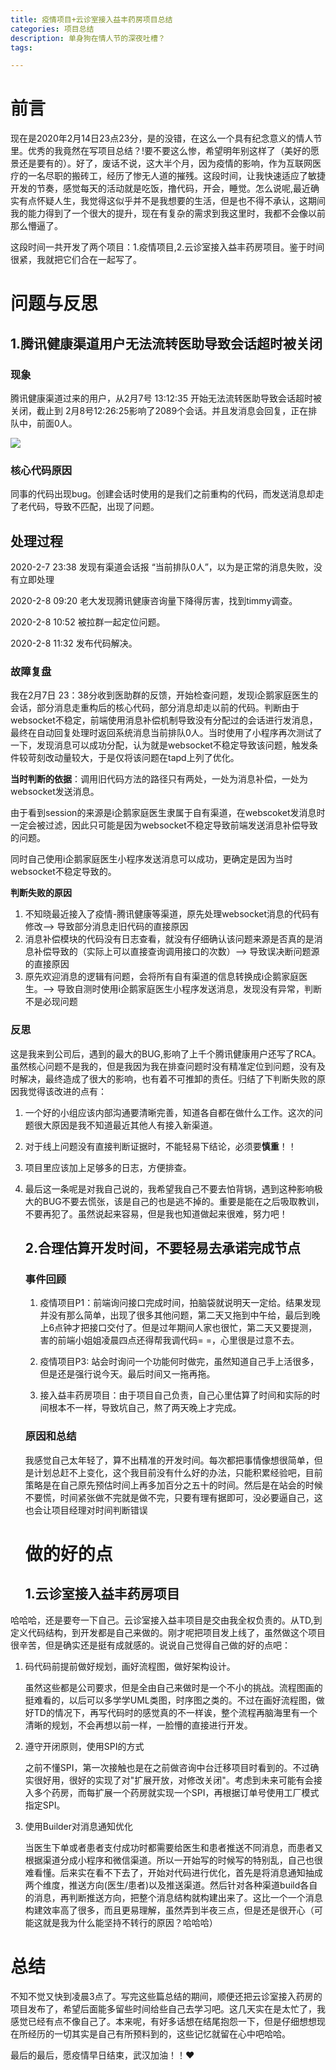 ```yaml
---
title: 疫情项目+云诊室接入益丰药房项目总结
categories: 项目总结
description: 单身狗在情人节的深夜吐槽？
tags:

---
```


# 前言

现在是2020年2月14日23点23分，是的没错，在这么一个具有纪念意义的情人节里。优秀的我竟然在写项目总结？!要不要这么惨，希望明年别这样了（美好的愿景还是要有的）。好了，废话不说，这大半个月，因为疫情的影响，作为互联网医疗的一名尽职的搬砖工，经历了惨无人道的摧残。这段时间，让我快速适应了敏捷开发的节奏，感觉每天的活动就是吃饭，撸代码，开会，睡觉。怎么说呢,最近确实有点怀疑人生，我觉得这似乎并不是我想要的生活，但是也不得不承认，这期间我的能力得到了一个很大的提升，现在有复杂的需求到我这里时，我都不会像以前那么懵逼了。

这段时间一共开发了两个项目：1.疫情项目,2.云诊室接入益丰药房项目。鉴于时间很紧，我就把它们合在一起写了。

# 问题与反思

## 1.腾讯健康渠道用户无法流转医助导致会话超时被关闭

### 现象

腾讯健康渠道过来的用户，从2月7号 13:12:35 开始无法流转医助导致会话超时被关闭，截止到 2月8号12:26:25影响了2089个会话。并且发消息会回复，正在排队中，前面0人。

![](https://raw.githubusercontent.com/glass36/BlogFiles/master/images/YQ_conclude_1.jpg)

### 核心代码原因

同事的代码出现bug。创建会话时使用的是我们之前重构的代码，而发送消息却走了老代码，导致不匹配，出现了问题。

## 处理过程

2020-2-7 23:38 发现有渠道会话报 “当前排队0人”，以为是正常的消息失败，没有立即处理

2020-2-8 09:20 老大发现腾讯健康咨询量下降得厉害，找到timmy调查。

2020-2-8 10:52 被拉群一起定位问题。

2020-2-8 11:32 发布代码解决。

### 故障复盘

我在2月7日 23：38分收到医助群的反馈，开始检查问题，发现i企鹅家庭医生的会话，部分消息走重构后的核心代码，部分消息却走以前的代码。判断由于websocket不稳定，前端使用消息补偿机制导致没有分配过的会话进行发消息，最终在自动回复处理时返回系统消息当前排队0人。当时使用了小程序再次测试了一下，发现消息可以成功分配，认为就是websocket不稳定导致该问题，触发条件较苛刻改动量较大，于是仅将该问题在tapd上列了优化。

**当时判断的依据**：调用旧代码方法的路径只有两处，一处为消息补偿，一处为websocket发送消息。

由于看到session的来源是i企鹅家庭医生隶属于自有渠道，在webscoket发消息时一定会被过滤，因此只可能是因为websocket不稳定导致前端发送消息补偿导致的问题。

同时自己使用i企鹅家庭医生小程序发送消息可以成功，更确定是因为当时websocket不稳定导致的。

**判断失败的原因**

1. 不知晓最近接入了疫情-腾讯健康等渠道，原先处理websocket消息的代码有修改--> 导致部分消息走旧代码的直接原因
2. 消息补偿模块的代码没有日志查看，就没有仔细确认该问题来源是否真的是消息补偿导致的（实际上可以直接查询调用接口的次数）--> 导致误决断问题源的直接原因
3. 原先欢迎消息的逻辑有问题，会将所有自有渠道的信息转换成i企鹅家庭医生。--> 导致自测时使用i企鹅家庭医生小程序发送消息，发现没有异常，判断不是必现问题



### 反思

这是我来到公司后，遇到的最大的BUG,影响了上千个腾讯健康用户还写了RCA。虽然核心问题不是我的，但是我因为我在排查问题时没有精准定位到问题，没有及时解决，最终造成了很大的影响，也有着不可推卸的责任。归结了下判断失败的原因我觉得该改进的点有：

1. 一个好的小组应该内部沟通要清晰完善，知道各自都在做什么工作。这次的问题很大原因是我不知道最近其他人有接入新渠道。

2. 对于线上问题没有直接判断证据时，不能轻易下结论，必须要**慎重**！！

3. 项目里应该加上足够多的日志，方便排查。

4. 最后这一条呢是对我自己说的，我希望我自己不要去怕背锅，遇到这种影响极大的BUG不要去慌张，该是自己的也是逃不掉的。重要是能在之后吸取教训，不要再犯了。虽然说起来容易，但是我也知道做起来很难，努力吧！

   ## 2.合理估算开发时间，不要轻易去承诺完成节点

   ### 事件回顾

   1. 疫情项目P1：前端询问接口完成时间，拍脑袋就说明天一定给。结果发现并没有那么简单，出现了很多其他问题，第二天又拖到中午给，最后到晚上6点钟才把接口交付了。但是过年期间人家也很忙，第二天又要提测，害的前端小姐姐凌晨四点还得帮我调代码= =，心里很是过意不去。

   2. 疫情项目P3: 站会时询问一个功能何时做完，虽然知道自己手上活很多，但是还是强行说今天。最后时间又一拖再拖。

   3. 接入益丰药房项目：由于项目自己负责，自己心里估算了时间和实际的时间根本不一样，导致坑自己，熬了两天晚上才完成。

   ### 原因和总结

   我感觉自己太年轻了，算不出精准的开发时间。每次都把事情像想很简单，但是计划总赶不上变化，这个我目前没有什么好的办法，只能积累经验吧，目前策略是在自己原先预估时间上再多加百分之五十的时间。然后是在站会的时候不要慌，时间紧张做不完就是做不完，只要有理有据即可，没必要逼自己，这也会让项目经理对时间判断错误

   # 做的好的点

   ## 1.云诊室接入益丰药房项目

哈哈哈，还是要夸一下自己。云诊室接入益丰项目是交由我全权负责的。从TD,到定义代码结构，到开发都是自己来做的。刚才呢把项目发上线了，虽然做这个项目很辛苦，但是确实还是挺有成就感的。说说自己觉得自己做的好的点吧：

1. 码代码前提前做好规划，画好流程图，做好架构设计。

   虽然这些都是公司要求，但是全由自己来做时是一个不小的挑战。流程图画的挺难看的，以后可以多学学UML类图，时序图之类的。不过在画好流程图，做好TD的情况下，再写代码时的感觉真的不一样诶，整个流程再脑海里有一个清晰的规划，不会再想以前一样，一脸懵的直接进行开发。

2. 遵守开闭原则，使用SPI的方式

   之前不懂SPI，第一次接触也是在之前做咨询中台迁移项目时看到的。不过确实很好用，很好的实现了对"扩展开放，对修改关闭"。考虑到未来可能有会接入多个药房，而每扩展一个药房就实现一个SPI，再根据订单号使用工厂模式指定SPI。

3. 使用Builder对消息通知优化

   当医生下单或者患者支付成功时都需要给医生和患者推送不同消息，而患者又根据渠道分成小程序和微信渠道。所以一开始写的时候写的特别乱，自己也很难看懂。后来实在看不下去了，开始对代码进行优化，首先是将消息通知抽成两个维度，推送方向(医生/患者)以及推送渠道。然后针对各种渠道build各自的消息，再判断推送方向，把整个消息结构就构建出来了。这比一个一个消息构建效率高了很多，而且更易理解，虽然弄到半夜三点，但是还是很开心（可能这就是我为什么能坚持不转行的原因？哈哈哈）


# 总结

不知不觉又快到凌晨3点了。写完这些篇总结的期间，顺便还把云诊室接入药房的项目发布了，希望后面能多留些时间给些自己去学习吧。这几天实在是太忙了，我感觉已经有点不像自己了。本来呢，有好多话想在结尾抱怨一下，但是仔细想想现在所经历的一切其实是自己有所预料到的，这些记忆就留在心中吧哈哈。



最后的最后，愿疫情早日结束，武汉加油！！❤

   

